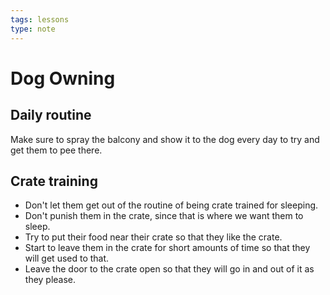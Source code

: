 ```yaml
---
tags: lessons
type: note
---
```


# Dog Owning

## Daily routine

Make sure to spray the balcony and show it to the dog every day to try and get them to pee there.

## Crate training

- Don't let them get out of the routine of being crate trained for sleeping.
- Don't punish them in the crate, since that is where we want them to sleep.
- Try to put their food near their crate so that they like the crate.
- Start to leave them in the crate for short amounts of time so that they will get used to that.
- Leave the door to the crate open so that they will go in and out of it as they please.
